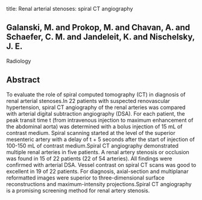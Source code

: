 title: Renal arterial stenoses: spiral CT angiography

## Galanski, M. and Prokop, M. and Chavan, A. and Schaefer, C. M. and Jandeleit, K. and Nischelsky, J. E.
Radiology


## Abstract
To evaluate the role of spiral computed tomography (CT) in diagnosis of renal arterial stenoses.In 22 patients with suspected renovascular hypertension, spiral CT angiography of the renal arteries was compared with arterial digital subtraction angiography (DSA). For each patient, the peak transit time t (from intravenous injection to maximum enhancement of the abdominal aorta) was determined with a bolus injection of 15 mL of contrast medium. Spiral scanning started at the level of the superior mesenteric artery with a delay of t + 5 seconds after the start of injection of 100-150 mL of contrast medium.Spiral CT angiography demonstrated multiple renal arteries in five patients. A renal artery stenosis or occlusion was found in 15 of 22 patients (22 of 54 arteries). All findings were confirmed with arterial DSA. Vessel contrast on spiral CT scans was good to excellent in 19 of 22 patients. For diagnosis, axial-section and multiplanar reformatted images were superior to three-dimensional surface reconstructions and maximum-intensity projections.Spiral CT angiography is a promising screening method for renal artery stenosis.

